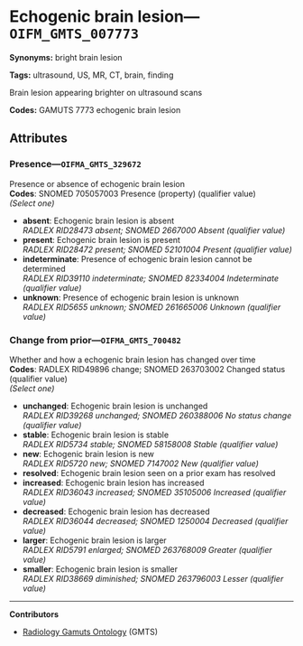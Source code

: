 # Echogenic brain lesion—`OIFM_GMTS_007773`

**Synonyms:** bright brain lesion

**Tags:** ultrasound, US, MR, CT, brain, finding

Brain lesion appearing brighter on ultrasound scans

**Codes:** GAMUTS 7773 echogenic brain lesion

## Attributes

### Presence—`OIFMA_GMTS_329672`

Presence or absence of echogenic brain lesion  
**Codes**: SNOMED 705057003 Presence (property) (qualifier value)  
*(Select one)*

- **absent**: Echogenic brain lesion is absent  
_RADLEX RID28473 absent; SNOMED 2667000 Absent (qualifier value)_
- **present**: Echogenic brain lesion is present  
_RADLEX RID28472 present; SNOMED 52101004 Present (qualifier value)_
- **indeterminate**: Presence of echogenic brain lesion cannot be determined  
_RADLEX RID39110 indeterminate; SNOMED 82334004 Indeterminate (qualifier value)_
- **unknown**: Presence of echogenic brain lesion is unknown  
_RADLEX RID5655 unknown; SNOMED 261665006 Unknown (qualifier value)_

### Change from prior—`OIFMA_GMTS_700482`

Whether and how a echogenic brain lesion has changed over time  
**Codes**: RADLEX RID49896 change; SNOMED 263703002 Changed status (qualifier value)  
*(Select one)*

- **unchanged**: Echogenic brain lesion is unchanged  
_RADLEX RID39268 unchanged; SNOMED 260388006 No status change (qualifier value)_
- **stable**: Echogenic brain lesion is stable  
_RADLEX RID5734 stable; SNOMED 58158008 Stable (qualifier value)_
- **new**: Echogenic brain lesion is new  
_RADLEX RID5720 new; SNOMED 7147002 New (qualifier value)_
- **resolved**: Echogenic brain lesion seen on a prior exam has resolved  
- **increased**: Echogenic brain lesion has increased  
_RADLEX RID36043 increased; SNOMED 35105006 Increased (qualifier value)_
- **decreased**: Echogenic brain lesion has decreased  
_RADLEX RID36044 decreased; SNOMED 1250004 Decreased (qualifier value)_
- **larger**: Echogenic brain lesion is larger  
_RADLEX RID5791 enlarged; SNOMED 263768009 Greater (qualifier value)_
- **smaller**: Echogenic brain lesion is smaller  
_RADLEX RID38669 diminished; SNOMED 263796003 Lesser (qualifier value)_

---

**Contributors**

- [Radiology Gamuts Ontology](https://gamuts.net/) (GMTS)